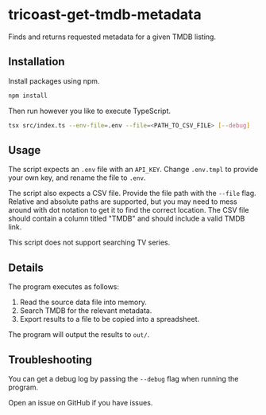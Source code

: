 # tricoast-get-tmdb-metadata

Finds and returns requested metadata for a given TMDB listing.

## Installation

Install packages using npm.

``` sh
npm install
```

Then run however you like to execute TypeScript.

``` sh
tsx src/index.ts --env-file=.env --file=<PATH_TO_CSV_FILE> [--debug]
```

## Usage

The script expects an `.env` file with an `API_KEY`. Change `.env.tmpl` to provide your own key, and rename the file to `.env`.

The script also expects a CSV file. Provide the file path with the `--file` flag. Relative and absolute paths are supported, but you may need to mess around with dot notation to get it to find the correct location. The CSV file should contain a column titled "TMDB" and should include a valid TMDB link.

This script does not support searching TV series.

## Details

The program executes as follows:
1. Read the source data file into memory.
2. Search TMDB for the relevant metadata.
3. Export results to a file to be copied into a spreadsheet.

The program will output the results to `out/`.

## Troubleshooting

You can get a debug log by passing the `--debug` flag when running the program.

Open an issue on GitHub if you have issues.

